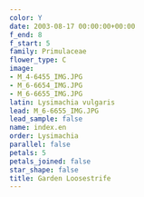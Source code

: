 ```yaml
---
color: Y
date: 2003-08-17 00:00:00+00:00
f_end: 8
f_start: 5
family: Primulaceae
flower_type: C
image:
- M_4-6455_IMG.JPG
- M_6-6654_IMG.JPG
- M_6-6655_IMG.JPG
latin: Lysimachia vulgaris
lead: M_6-6655_IMG.JPG
lead_sample: false
name: index.en
order: Lysimachia
parallel: false
petals: 5
petals_joined: false
star_shape: false
title: Garden Loosestrife
---
```

